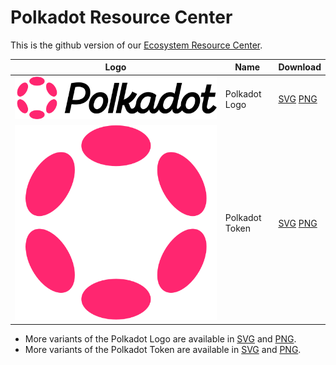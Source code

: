 # Polkadot Resource Center

This is the github version of our [Ecosystem Resource Center](https://distractive.notion.site/Welcome-to-the-Ecosystem-Resource-Center-108345e121194b0c952864063b6c88dc). 

| Logo                             | Name    | Download                                                  |
| --------------------------------- | ------- | --------------------------------------------------------- |
| ![Logo](./polkadot-logo/svg/polkadot-logo-3.svg)        | Polkadot Logo     | [SVG](./polkadot-logo/svg/polkadot-logo-3.svg) [PNG](./polkadot-logo/png/polkadot-logo-3.png)       |
| ![Token](./polkadot-token/svg/polkadot-token-2.svg)        | Polkadot Token     | [SVG](./polkadot-token/svg/polkadot-token-2.svg) [PNG](./polkadot-token/png/polkadot-token-2.png)       |

* More variants of the Polkadot Logo are available in [SVG](./polkadot-logo/svg) and [PNG](./polkadot-logo/svg).
* More variants of the Polkadot Token are available in [SVG](./polkadot-token/svg) and [PNG](./polkadot-token/png).
